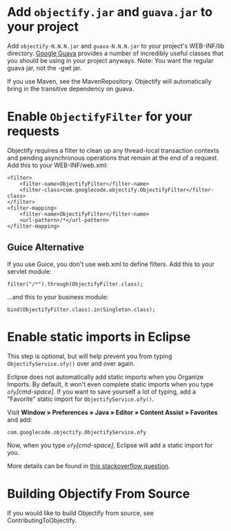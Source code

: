 

# Add `objectify.jar` and `guava.jar` to your project #

Add `objectify-N.N.N.jar` and `guava-N.N.N.jar` to your project's WEB-INF/lib directory. [Google Guava](https://code.google.com/p/guava-libraries/) provides a number of incredibly useful classes that you should be using in your project anyways. Note: You want the regular guava jar, not the -gwt jar.

If you use Maven, see the MavenRepository. Objectify will automatically bring in the transitive dependency on guava.

# Enable `ObjectifyFilter` for your requests #

Objectify requires a filter to clean up any thread-local transaction contexts and pending asynchronous operations that remain at the end of a request.  Add this to your WEB-INF/web.xml:

```
<filter>
	<filter-name>ObjectifyFilter</filter-name>
	<filter-class>com.googlecode.objectify.ObjectifyFilter</filter-class>
</filter>
<filter-mapping>
	<filter-name>ObjectifyFilter</filter-name>
	<url-pattern>/*</url-pattern>
</filter-mapping>
```

## Guice Alternative ##

If you use Guice, you don't use web.xml to define filters.  Add this to your servlet module:

```
filter("/*").through(ObjectifyFilter.class);
```

...and this to your business module:

```
bind(ObjectifyFilter.class).in(Singleton.class);
```

# Enable static imports in Eclipse #

This step is optional, but will help prevent you from typing `ObjectifyService.ofy()` over and over again.

Eclipse does not automatically add static imports when you Organize Imports.  By default, it won't even complete static imports when you type _`ofy`[cmd-space]_.  If you want to save yourself a lot of typing, add a "Favorite" static import for `ObjectifyService.ofy()`.

Visit **Window » Preferences » Java » Editor » Content Assist » Favorites** and add:

```
com.googlecode.objectify.ObjectifyService.ofy
```

Now, when you type _`ofy`[cmd-space]_, Eclipse will add a static import for you.

More details can be found in [this stackoverflow question](http://stackoverflow.com/questions/288861/eclipse-optimize-imports-to-include-static-imports).

# Building Objectify From Source #

If you would like to build Objectify from source, see ContributingToObjectify.